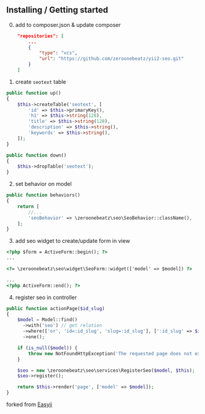 ## Installing / Getting started

0. add to composer.json & update composer
```json
    "repositories": [
        ...
        {
            "type": "vcs",
            "url": "https://github.com/zeroonebeatz/yii2-seo.git"
        }
    ]
```

1. create `seotext` table

```php
public function up()
{
    $this->createTable('seotext', [
        'id' => $this->primaryKey(),
        'h1' => $this->string(128),
        'title' => $this->string(128),
        'description' => $this->string(),
        'keywords' => $this->string(),
    ]);
}

public function down()
{
    $this->dropTable('seotext');
}
```

2. set behavior on model

```php
public function behaviors()
{
    return [
        //...
        'seoBehavior' => \zeroonebeatz\seo\SeoBehavior::className(),
    ];
}
```

3. add seo widget to create/update form in view

```html
<?php $form = ActiveForm::begin(); ?>
...

<?= \zeroonebeatz\seo\widget\SeoForm::widget(['model' => $model]) ?>

...
<?php ActiveForm::end(); ?>
```

4. register seo in controller

```php
public function actionPage($id_slug)
{
    $model = Model::find()
      ->with('seo') // get relation
      ->where(['or', 'id=:id_slug', 'slug=:id_slug'], [':id_slug' => $id_slug])
      ->one();

    if (is_null($model)) {
        throw new NotFoundHttpException('The requested page does not exist.');
    }

    $seo = new \zeroonebeatz\seo\services\RegisterSeo($model, $this);
    $seo->register();

    return $this->render('page', ['model' => $model]);
}
```

forked from [Easyii](https://github.com/noumo/easyii)
